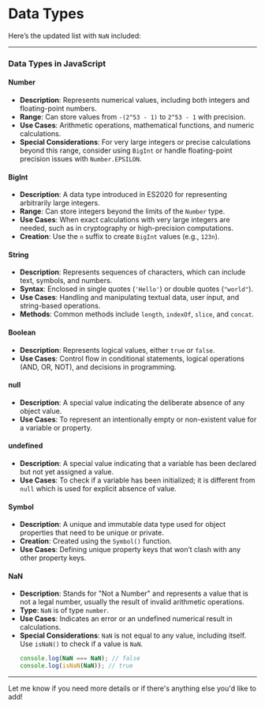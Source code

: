 
# Data Types

Here’s the updated list with `NaN` included:

---

### **Data Types in JavaScript**

#### **Number**

- **Description**: Represents numerical values, including both integers and floating-point numbers.
- **Range**: Can store values from `-(2^53 - 1)` to `2^53 - 1` with precision.
- **Use Cases**: Arithmetic operations, mathematical functions, and numeric calculations.
- **Special Considerations**: For very large integers or precise calculations beyond this range, consider using `BigInt` or handle floating-point precision issues with `Number.EPSILON`.

#### **BigInt**

- **Description**: A data type introduced in ES2020 for representing arbitrarily large integers.
- **Range**: Can store integers beyond the limits of the `Number` type.
- **Use Cases**: When exact calculations with very large integers are needed, such as in cryptography or high-precision computations.
- **Creation**: Use the `n` suffix to create `BigInt` values (e.g., `123n`).

#### **String**

- **Description**: Represents sequences of characters, which can include text, symbols, and numbers.
- **Syntax**: Enclosed in single quotes (`'Hello'`) or double quotes (`"world"`).
- **Use Cases**: Handling and manipulating textual data, user input, and string-based operations.
- **Methods**: Common methods include `length`, `indexOf`, `slice`, and `concat`.

#### **Boolean**

- **Description**: Represents logical values, either `true` or `false`.
- **Use Cases**: Control flow in conditional statements, logical operations (AND, OR, NOT), and decisions in programming.

#### **null**

- **Description**: A special value indicating the deliberate absence of any object value.
- **Use Cases**: To represent an intentionally empty or non-existent value for a variable or property.

#### **undefined**

- **Description**: A special value indicating that a variable has been declared but not yet assigned a value.
- **Use Cases**: To check if a variable has been initialized; it is different from `null` which is used for explicit absence of value.

#### **Symbol**

- **Description**: A unique and immutable data type used for object properties that need to be unique or private.
- **Creation**: Created using the `Symbol()` function.
- **Use Cases**: Defining unique property keys that won’t clash with any other property keys.

#### **NaN**

- **Description**: Stands for "Not a Number" and represents a value that is not a legal number, usually the result of invalid arithmetic operations.
- **Type**: `NaN` is of type `number`.
- **Use Cases**: Indicates an error or an undefined numerical result in calculations.
- **Special Considerations**: `NaN` is not equal to any value, including itself. Use `isNaN()` to check if a value is `NaN`.
  ```javascript
  console.log(NaN === NaN); // false
  console.log(isNaN(NaN)); // true
  ```

---

Let me know if you need more details or if there's anything else you'd like to add!

